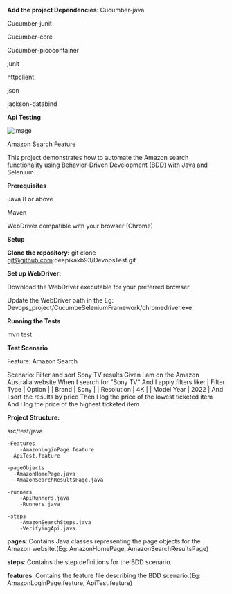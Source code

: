 **Add the project Dependencies**:
Cucumber-java

Cucumber-junit

Cucumber-core

Cucumber-picocontainer

junit

httpclient

json

jackson-databind

**Api Testing**


![image](https://github.com/deepikakb93/DevopsTest/assets/70422581/5f958412-366a-4636-9bb2-6802d43969db)

Amazon Search Feature

This project demonstrates how to automate the Amazon search functionality using Behavior-Driven Development (BDD) 
with Java and Selenium.

**Prerequisites**

Java 8 or above

Maven

WebDriver compatible with your browser (Chrome)

**Setup**

**Clone the repository:** git clone git@github.com:deepikakb93/DevopsTest.git

**Set up WebDriver:**

Download the WebDriver executable for your preferred browser.

Update the WebDriver path in the Eg: Devops_project/CucumbeSeleniumFramework/chromedriver.exe.

**Running the Tests**

mvn test

**Test Scenario**

Feature: Amazon Search

  Scenario: Filter and sort Sony TV results
    Given I am on the Amazon Australia website
    When I search for "Sony TV"
    And I apply filters like:
      | Filter Type  | Option      |
      | Brand        | Sony        |
      | Resolution   | 4K          |
      | Model Year   | 2022        |
    And I sort the results by price 
    Then I log the price of the lowest ticketed item
    And I log the price of the highest ticketed item
	
**Project Structure:**

src/test/java

    -Features
		-AmazonLoginPage.feature
     -ApiTest.feature
        
    -pageObjects
	  -AmazonHomePage.java
      -AmazonSearchResultsPage.java
            
    -runners
        -ApiRunners.java
        -Runners.java
        
	-steps
		-AmazonSearchSteps.java
		-VerifyingApi.java

  
**pages**: Contains Java classes representing the page objects for the Amazon website.(Eg: AmazonHomePage, AmazonSearchResultsPage)

**steps**: Contains the step definitions for the BDD scenario.

**features**: Contains the feature file describing the BDD scenario.(Eg: AmazonLoginPage.feature, ApiTest.feature)
